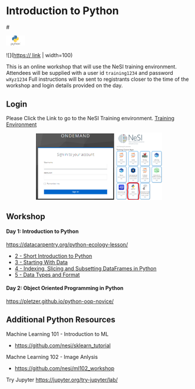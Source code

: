 # Introduction to Python 
#<p align="left"> <img width="10%" src="https://github.com/nesi/training-environment-jupyter-python-app/blob/main/icon.png"/> </p>

![]([https://  link](https://github.com/nesi/training-environment-jupyter-python-app/blob/main/icon.png) | width=100)

This is an online workshop that will use the NeSI training environment.
Attendees will be supplied with a user id `training1234` and password `wXyz1234` 
Full instructions will be sent to registrants closer to the time of the workshop and login details provided on the day.

## Login

Please Click the Link to go to the NeSI Training environment. [Training Environment](https://intro-python-ood-webnode.data.nesi.org.nz)

<p align="center">
    <img width="42%" src="https://github.com/nesi/intro-python/blob/main/data/login.png"/> 
    <img width="25%" src="https://github.com/nesi/intro-python/blob/main/data/appselection.png"/> 
</p>

## Workshop

#### Day 1: Introduction to Python
https://datacarpentry.org/python-ecology-lesson/
* [2 - Short Introduction to Python](https://datacarpentry.org/python-ecology-lesson/01-short-introduction-to-Python.html)
* [3 - Starting With Data](https://datacarpentry.org/python-ecology-lesson/02-starting-with-data.html)
* [4 - Indexing, Slicing and Subsetting DataFrames in Python](https://datacarpentry.org/python-ecology-lesson/03-index-slice-subset.html)
* [5 - Data Types and Format](https://datacarpentry.org/python-ecology-lesson/04-data-types-and-format.html)

#### Day 2: Object Oriented Programming in Python
https://pletzer.github.io/python-oop-novice/



## Additional Python Resources
Machine Learning 101 - Introduction to ML
* https://github.com/nesi/sklearn_tutorial
  
Machne Learning 102 - Image Anlysis
* https://github.com/nesi/ml102_workshop

Try Jupyter
https://jupyter.org/try-jupyter/lab/





